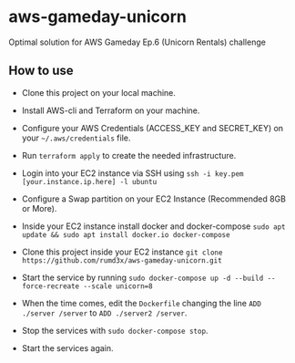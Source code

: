 # aws-gameday-unicorn

Optimal solution for AWS Gameday Ep.6 (Unicorn Rentals) challenge

## How to use

- Clone this project on your local machine.
- Install AWS-cli and Terraform on your machine.
- Configure your AWS Credentials (ACCESS_KEY and SECRET_KEY) on your `~/.aws/credentials` file.
- Run `terraform apply` to create the needed infrastructure.

- Login into your EC2 instance via SSH using `ssh -i key.pem [your.instance.ip.here] -l ubuntu`
- Configure a Swap partition on your EC2 Instance (Recommended 8GB or More).
- Inside your EC2 instance install docker and docker-compose `sudo apt update && sudo apt install docker.io docker-compose`
- Clone this project inside your EC2 instance `git clone https://github.com/rumd3x/aws-gameday-unicorn.git`
- Start the service by running `sudo docker-compose up -d --build --force-recreate --scale unicorn=8`

- When the time comes, edit the `Dockerfile` changing the line `ADD ./server /server` to `ADD ./server2 /server`.
- Stop the services with `sudo docker-compose stop`.
- Start the services again.
